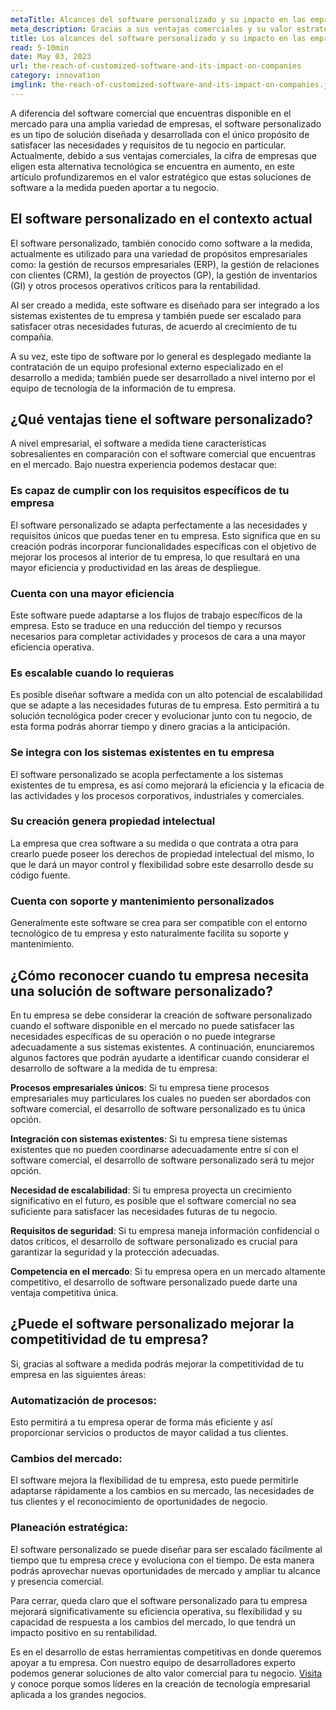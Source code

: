 ```yaml
---
metaTitle: Alcances del software personalizado y su impacto en las empresas
meta_description: Gracias a sus ventajas comerciales y su valor estratégico en los negocios, la cifra de empresas que elige el software a medida para satisfacer sus necesidades se encuentra en aumento.
title: Los alcances del software personalizado y su impacto en las empresas
read: 5-10min
date: May 03, 2023
url: the-reach-of-customized-software-and-its-impact-on-companies
category: innovation
imglink: the-reach-of-customized-software-and-its-impact-on-companies.jpg
---
```


A diferencia del software comercial que encuentras disponible en el mercado para una amplia variedad de empresas, el software personalizado es un tipo de solución diseñada y desarrollada con el único propósito de satisfacer las necesidades y requisitos de tu negocio en particular.
Actualmente, debido a sus ventajas comerciales, la cifra de empresas que eligen esta alternativa tecnológica se encuentra en aumento, en este artículo profundizaremos en el valor estratégico que estas soluciones de software a la medida pueden aportar a tu negocio.

## El software personalizado en el contexto actual

El software personalizado, también conocido como software a la medida, actualmente es utilizado para una variedad de propósitos empresariales como: la gestión de recursos empresariales (ERP), la gestión de relaciones con clientes (CRM), la gestión de proyectos (GP), la gestión de inventarios (GI) y otros procesos operativos críticos para la rentabilidad.

Al ser creado a medida, este software es diseñado para ser integrado a los sistemas existentes de tu empresa y también puede ser escalado para satisfacer otras necesidades futuras, de acuerdo al crecimiento de tu compañía.

A su vez, este tipo de software por lo general es desplegado mediante la contratación de un equipo profesional externo especializado en el desarrollo a medida; también puede ser desarrollado a nivel interno por el equipo de tecnología de la información de tu empresa.

## ¿Qué ventajas tiene el software personalizado?

A nivel empresarial, el software a medida tiene características sobresalientes en comparación con el software comercial que encuentras en el mercado. Bajo nuestra experiencia podemos destacar que:

### **Es capaz de cumplir con los requisitos específicos de tu empresa**

El software personalizado se adapta perfectamente a las necesidades y requisitos únicos que puedas tener en tu empresa. Esto significa que en su creación podrás incorporar funcionalidades específicas con el objetivo de mejorar los procesos al interior de tu empresa, lo que resultará en una mayor eficiencia y productividad en las áreas de despliegue.

### **Cuenta con una mayor eficiencia**

Este software puede adaptarse a los flujos de trabajo específicos de la empresa. Esto se traduce en una reducción del tiempo y recursos necesarios para completar actividades y procesos de cara a una mayor eficiencia operativa.

### **Es escalable cuando lo requieras**

Es posible diseñar software a medida con un alto potencial de escalabilidad que se adapte a las necesidades futuras de tu empresa. Esto permitirá a tu solución tecnológica poder crecer y evolucionar junto con tu negocio, de esta forma podrás ahorrar tiempo y dinero gracias a la anticipación.

### **Se integra con los sistemas existentes en tu empresa**

El software personalizado se acopla perfectamente a los sistemas existentes de tu empresa, es así como mejorará la eficiencia y la eficacia de las actividades y los procesos corporativos, industriales y comerciales.

### **Su creación genera propiedad intelectual**

La empresa que crea software a su medida o que contrata a otra para crearlo puede poseer los derechos de propiedad intelectual del mismo, lo que le dará un mayor control y flexibilidad sobre este desarrollo desde su código fuente.

### **Cuenta con soporte y mantenimiento personalizados**

Generalmente este software se crea para ser compatible con el entorno tecnológico de tu empresa y esto naturalmente facilita su soporte y mantenimiento.

## ¿Cómo reconocer cuando tu empresa necesita una solución de software personalizado?

En tu empresa se debe considerar la creación de software personalizado cuando el software disponible en el mercado no puede satisfacer las necesidades específicas de su operación o no puede integrarse adecuadamente a sus sistemas existentes.
A continuación, enunciaremos algunos factores que podrán ayudarte a identificar cuando considerar el desarrollo de software a la medida de tu empresa:

**Procesos empresariales únicos**: Si tu empresa tiene procesos empresariales muy particulares los cuales no pueden ser abordados con software comercial, el desarrollo de software personalizado es tu única opción.

**Integración con sistemas existentes**: Si tu empresa tiene sistemas existentes que no pueden coordinarse adecuadamente entre sí con el software comercial, el desarrollo de software personalizado será tu mejor opción.

**Necesidad de escalabilidad**: Si tu empresa proyecta un crecimiento significativo en el futuro, es posible que el software comercial no sea suficiente para satisfacer las necesidades futuras de tu negocio.

**Requisitos de seguridad**: Si tu empresa maneja información confidencial o datos críticos, el desarrollo de software personalizado es crucial para garantizar la seguridad y la protección adecuadas.

**Competencia en el mercado**: Si tu empresa opera en un mercado altamente competitivo, el desarrollo de software personalizado puede darte una ventaja competitiva única.

## ¿Puede el software personalizado mejorar la competitividad de tu empresa?

Si, gracias al software a medida podrás mejorar la competitividad de tu empresa en las siguientes áreas:

### Automatización de procesos:

Esto permitirá a tu empresa operar de forma más eficiente y así proporcionar servicios o productos de mayor calidad a tus clientes.

### Cambios del mercado:

El software mejora la flexibilidad de tu empresa, esto puede permitirle adaptarse rápidamente a los cambios en su mercado, las necesidades de tus clientes y el reconocimiento de oportunidades de negocio.

### Planeación estratégica:

El software personalizado se puede diseñar para ser escalado fácilmente al tiempo que tu empresa crece y evoluciona con el tiempo. De esta manera podrás aprovechar nuevas oportunidades de mercado y ampliar tu alcance y presencia comercial.

Para cerrar, queda claro que el software personalizado para tu empresa mejorará significativamente su eficiencia operativa, su flexibilidad y su capacidad de respuesta a los cambios del mercado, lo que tendrá un impacto positivo en su rentabilidad.

Es en el desarrollo de estas herramientas competitivas en donde queremos apoyar a tu empresa. Con nuestro equipo de desarrolladores experto podemos generar soluciones de alto valor comercial para tu negocio. [Visita](https://www.dreamcodesoft.com/es/about) y conoce porque somos líderes en la creación de tecnología empresarial aplicada a los grandes negocios.
